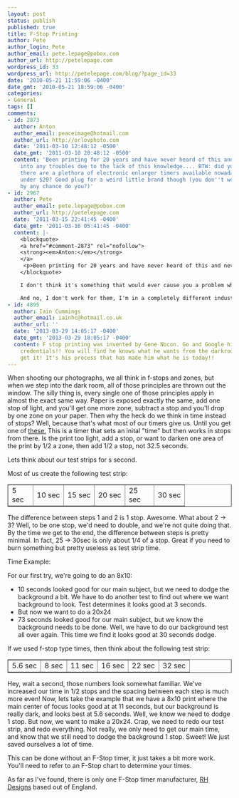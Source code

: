 ```yaml
---
layout: post
status: publish
published: true
title: F-Stop Printing
author: Pete
author_login: Pete
author_email: pete.lepage@pobox.com
author_url: http://petelepage.com
wordpress_id: 33
wordpress_url: http://petelepage.com/blog/?page_id=33
date: '2010-05-21 11:59:06 -0400'
date_gmt: '2010-05-21 18:59:06 -0400'
categories:
- General
tags: []
comments:
- id: 2873
  author: Anton
  author_email: peaceimage@hotmail.com
  author_url: http://orlovphoto.com
  date: '2011-03-10 12:48:12 -0500'
  date_gmt: '2011-03-10 20:48:12 -0500'
  content: 'Been printing for 20 years and have never heard of this and never ran
    into any troubles due to the lack of this knowledge.... BTW: did you know that
    there are a plethora of electronic enlarger timers available nowadays used for
    under $20? Good plug for a weird little brand though (you don''t work for them
    by any chance do you?)'
- id: 2967
  author: Pete
  author_email: pete.lepage@pobox.com
  author_url: http://petelepage.com
  date: '2011-03-15 22:41:45 -0400'
  date_gmt: '2011-03-16 05:41:45 -0400'
  content: |-
    <blockquote>
    <a href="#comment-2873" rel="nofollow">
    <strong><em>Anton:</em></strong>
    </a>
     <p>Been printing for 20 years and have never heard of this and never ran into any troubles due to the lack of this knowledge…</p>
    </blockquote>

    I don't think it's something that would ever cause you a problem when printing, but just a different way of thinking about exposing paper.  You'd never expose a photograph in linear time, so why would you do it to paper?

    And no, I don't work for them, I'm in a completely different industry and do all kinds of crazy web stuff!
- id: 4895
  author: Iain Cummings
  author_email: iainhc@hotmail.co.uk
  author_url: ''
  date: '2013-03-29 14:05:17 -0400'
  date_gmt: '2013-03-29 18:05:17 -0400'
  content: F stop printing was invented by Gene Nocon. Go and Google him to see his
    credentials!! You will find he knows what he wants from the darkroom and how to
    get it! It's his process that has made him what he is today!!
---
```

<p>When shooting our photographs, we all think in f-stops and zones, but when we step into the dark room, all of those principles are thrown out the window.  The silly thing is, every single one of those principles apply in almost the exact same way.  Paper is exposed exactly the same, add one stop of light, and you'll get one more zone, subtract a stop and you'll drop by one zone on your paper.  Then why the heck do we think in time instead of stops?  Well, because that's what most of our timers give us.  Until you get one of <a href="http://www.rhdesigns.co.uk/darkroom/html/stopclock_professional.html" target="_blank">these.</a> This is a timer that sets an inital "time" but then works in stops from there.  Is the print too light, add a stop, or want to darken one area of the print by 1/2 a zone, then add 1/2 a stop, not 32.5 seconds.</p>
<p>Lets think about our test strips for s second.</p>
<p>Most of us create the following test strip:</p>
<table border="1">
<tbody>
<tr>
<td style="width: 39px;">5 sec</td>
<td>10 sec</td>
<td>15 sec</td>
<td>20 sec</td>
<td style="width: 48px;">25 sec</td>
<td>30 sec</td>
</tr>
</tbody>
</table>
<p>The difference between steps 1 and 2 is 1 stop. Awesome.  What about 2 -&gt; 3? Well, to be one stop, we'd need to double, and we're not quite doing that.  By the time we get to the end, the difference between steps is pretty minimal.  In fact, 25 -&gt; 30sec is only about 1/4 of a stop.  Great if you need to burn something but pretty useless as test strip time.</p>
<p>Time Example:</p>
<p>For our first try, we're going to do an 8x10:</p>
<ul>
<li>10 seconds looked good for our main subject, but we need to dodge the background a bit.  We have to do another test to find out where we want background to look.  Test determines it looks good at 3 seconds.</li>
<li>But now we want to do a 20x24</li>
<li>73 seconds looked good for our main subject, but we know the background needs to be done.  Well, we have to do our background test all over again.  This time we find it looks good at 30 seconds dodge.</li>
</ul>
<p>If we used f-stop type times, then think about the following test strip:</p>
<table border="1">
<tbody>
<tr>
<td>5.6 sec</td>
<td>8 sec</td>
<td>11 sec</td>
<td>16 sec</td>
<td>22 sec</td>
<td>32 sec</td>
</tr>
</tbody>
</table>
<p>Hey, wait a second, those numbers look somewhat familiar.  We've increased our time in 1/2 stops and the spacing between each step is much more even!  Now, lets take the example that we have a 8x10 print where the main center of focus looks good at  at 11 seconds, but our background is really dark, and looks best at 5.6 seconds.  Well, we know we need to dodge 1 stop.  But now, we want to make a 20x24.  Crap, we need to redo our test strip, and redo everything.  Not really, we only need to get our main time, and know that we still need to dodge the background 1 stop.  Sweet!  We just saved ourselves a lot of time.</p>
<p>This can be done without an F-Stop timer, it just takes a bit more work.  You'll need to refer to an F-Stop chart to determine your times.</p>
<p>As far as I've found, there is only one F-Stop timer manufacturer, <a href="http://www.rhdesigns.co.uk/darkroom/html/stopclock_professional.html">RH Designs</a> based out of England.</p>
